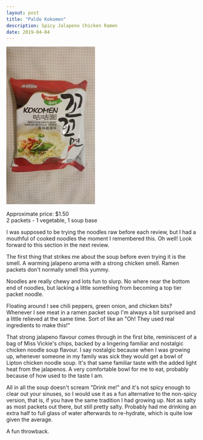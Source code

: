 ```yaml
---
layout: post
title: "Paldo Kokomen"
description: Spicy Jalapeno Chicken Ramen
date: 2019-04-04
---
```


![Paldo Kokomen](/images/ramen/paldo-kokomen.jpg)

Approximate price: $1.50  
2 packets - 1 vegetable, 1 soup base

I was supposed to be trying the noodles raw before each review, but I had a mouthful of cooked noodles the moment I remembered this. Oh well! Look forward to this section in the next review.

The first thing that strikes me about the soup before even trying it is the smell. A warming jalapeno aroma with a strong chicken smell. Ramen packets don't normally smell this yummy.

Noodles are really chewy and lots fun to slurp. No where near the bottom end of noodles, but lacking a little something from becoming a top tier packet noodle.

Floating around I see chili peppers, green onion, and chicken bits? Whenever I see meat in a ramen packet soup I'm always a bit surprised and a little relieved at the same time. Sort of like an "Oh! They used real ingredients to make this!"

That strong jalapeno flavour comes through in the first bite, reminiscent of a bag of Miss Vickie's chips, backed by a lingering familiar and nostalgic chicken noodle soup flavour. I say nostalgic because when I was growing up, whenever someone in my family was sick they would get a bowl of Lipton chicken noodle soup. It's that same familiar taste with the added light heat from the jalapenos. A very comfortable bowl for me to eat, probably because of how used to the taste I am.

All in all the soup doesn't scream "Drink me!" and it's not spicy enough to clear out your sinuses, so I would use it as a fun alternative to the non-spicy version, that is, if you have the same tradition I had growing up. Not as salty as most packets out there, but still pretty salty. Probably had me drinking an extra half to full glass of water afterwards to re-hydrate, which is quite low given the average.

A fun throwback.
